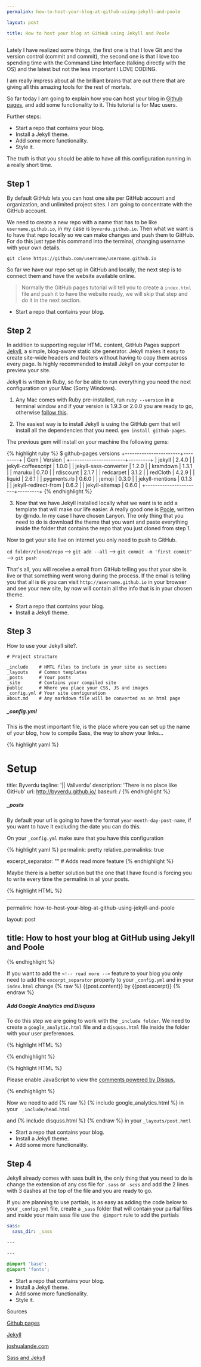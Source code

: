 ```yaml
---
permalink: how-to-host-your-blog-at-github-using-jekyll-and-poole

layout: post

title: How to host your blog at GitHub using Jekyll and Poole
---
```


Lately I have realized some things, the first one is that I love Git and the version control (commit and commit), the second one is that I love too spending time with the Command Line Interface (talking directly with the OS) and the latest but not the less important I LOVE CODING.

<!-- more -->

I am really impress about all the brilliant brains that are out there that are giving all this amazing tools for the rest of mortals. 

So far today I am going to explain how you can host your blog in [Github pages](https://pages.github.com/), and add some functionality to it. This tutorial is for Mac users.

Further steps:

<ul class="fa-ul">
  <li><i class="fa-li fa fa-square-o"></i>Start a repo that contains your blog.</li>
  <li><i class="fa-li fa fa-square-o"></i>Install a Jekyll theme.</li>
  <li><i class="fa-li fa fa-square-o"></i>Add some more functionality.</li>
  <li><i class="fa-li fa fa-square-o"></i>Style it.</li>
</ul>

The truth is that you should be able to have all this configuration running in a really short time.


## <i class="fa fa-github"></i> Step 1 

By default GitHub lets you can host one site per GitHub account and organization, and unlimited project sites. I am going to concentrate with the GitHub account.

We need to create a new repo with a name that has to be like `username.github.io`, in my case is `byverdu.github.io`. Then what we want is to have that repo locally so we can make changes and push them to GitHub. For do this just type this command into the terminal, changing username with your own details.

`git clone https://github.com/username/username.github.io`

So far we have our repo set up in GitHub and locally, the next step is to connect them and have the website available online. 

> Normally the GitHub pages tutorial will tell you to create a `index.html` file and push it to have the website ready, we will skip that step and do it in the next section.


<ul class="fa-ul">
  <li><i class="fa-li fa fa-check-square"></i>Start a repo that contains your blog.</li>
</ul>


## <i class="fa fa-eyedropper"></i> Step 2 

In addition to supporting regular HTML content, GitHub Pages support [Jekyll](http://jekyllrb.com), a simple, blog-aware static site generator. Jekyll makes it easy to create site-wide headers and footers without having to copy them across every page. Is highly recommended to install Jekyll on your computer to preview your site.

Jekyll is written in Ruby, so for be able to run everything you need the next configuration on your Mac (Sorry Windows).

1. Any Mac comes with Ruby pre-installed, run `ruby --version` in a terminal window and if your version is 1.9.3 or 2.0.0 you are ready to go, otherwise [follow this](https://www.ruby-lang.org/en/downloads/).

2. The easiest way is to install Jekyll is using the GitHub gem that will install all the dependencies that you need. `gem install github-pages`.

The previous gem will install on your machine the following gems: 

{% highlight ruby %}
$ github-pages versions
+-----------------------+---------+
| Gem                   | Version |
+-----------------------+---------+
| jekyll                | 2.4.0   |
| jekyll-coffeescript   | 1.0.0   |
| jekyll-sass-converter | 1.2.0   |
| kramdown              | 1.3.1   |
| maruku                | 0.7.0   |
| rdiscount             | 2.1.7   |
| redcarpet             | 3.1.2   |
| redCloth              | 4.2.9   |
| liquid                | 2.6.1   |
| pygments.rb           | 0.6.0   |
| jemoji                | 0.3.0   |
| jekyll-mentions       | 0.1.3   |
| jekyll-redirect-from  | 0.6.2   |
| jekyll-sitemap        | 0.6.0   |
+-----------------------+---------+
{% endhighlight %} 


3. Now that we have Jekyll installed locally what we want is to add a template that will make our life easier. A really good one is [Poole](http://getpoole.com/), written by @mdo. In my case I have chosen Lanyon. The only thing that you need to do is download the theme that you want and paste everything inside the folder that contains the repo that you just cloned from step 1. 

Now to get your site live on internet you only need to push to GitHub.

`cd folder/cloned/repo` --> `git add --all` --> `git commit -m 'first commit'` --> `git push`

That's all, you will receive a email from GitHub telling you that your site is live or that something went wrong during the process. If the email is telling you that all is `Ok` you can visit `http://username.github.io` in your browser and see your new site, by now will contain all the info that is in your chosen theme. 


<ul class="fa-ul">
  <li><i class="fa-li fa fa-check-square"></i>Start a repo that contains your blog.</li>
  <li><i class="fa-li fa fa-check-square"></i>Install a Jekyll theme.</li>
</ul>


## <i class="fa fa-cogs"></i> Step 3

How to use your Jekyll site?. 


```
# Project structure

_include    # HMTL files to include in your site as sections
_layouts    # Common templates
_posts      # Your posts
_site       # Contains your compiled site
public      # Where you place your CSS, JS and images
_config.yml # Your site configuration
about.md    # Any markdown file will be converted as an html page

```

##### <i class="fa fa-cog"></i> _config.yml

This is the most important file, is the place where you can set up the name of your blog, how to compile Sass, the way to show your links...

{% highlight yaml %}
# Setup
title:            Byverdu
tagline:          '|| Vallverdu'
description:      'There is no place like GitHub'
url:              http://byverdu.github.io/
baseurl:          /
{% endhighlight %}


##### <i class="fa fa-cog"></i> _posts

By default your url is going to have the format `year-month-day-post-name`, if you want to have it excluding the date you can do this.

On your `_config.yml` make sure that you have this configuration

{% highlight yaml %}
permalink:           pretty
relative_permalinks: true

excerpt_separator: "<!-- more -->" # Adds read more feature
{% endhighlight %}

Maybe there is a better solution but the one that I have found is forcing you to write every time the permalink in all your posts.

{% highlight HTML %}
<!-- your post.md file -->
---
permalink: how-to-host-your-blog-at-github-using-jekyll-and-poole

layout: post

title: How to host your blog at GitHub using Jekyll and Poole
--- 
{% endhighlight %}

If you want to add the `<!-- read more -->` feature to your blog you only need to add the `excerpt_separator` property to your `_config.yml` and in your `index.html` change {% raw %} {{post.content}}  by  {{post.excerpt}} {% endraw %}


##### <i class="fa fa-cog"></i> Add Google Analytics and Disquss

To do this step we are going to work with the `_include folder`. We need to create a `google_analytic.html` file and a `disquss.html` file inside the folder with your user preferences.

{% highlight HTML %}
<!-- google_analytic file -->

<script>
  (function(i,s,o,g,r,a,m){i['GoogleAnalyticsObject']=r;i[r]=i[r]||function(){
  (i[r].q=i[r].q||[]).push(arguments)},i[r].l=1*new Date();a=s.createElement(o),
  m=s.getElementsByTagName(o)[0];a.async=1;a.src=g;m.parentNode.insertBefore(a,m)
  })(window,document,'script','//www.google-analytics.com/analytics.js','ga');

  ga('create', 'UA-342267239443-1', 'auto');
  ga('send', 'pageview');

</script>

{% endhighlight %}


{% highlight HTML %}
<!-- disquss file -->

<div id="disqus_thread"></div>
<script type="text/javascript">
    /* * * CONFIGURATION VARIABLES: EDIT BEFORE PASTING INTO YOUR WEBPAGE * * */
    var disqus_shortname = 'shortname'; // required: replace example with your forum shortname

    /* * * DON'T EDIT BELOW THIS LINE * * */
    (function() {
        var dsq = document.createElement('script'); dsq.type = 'text/javascript'; dsq.async = true;
        dsq.src = '//' + disqus_shortname + '.disqus.com/embed.js';
        (document.getElementsByTagName('head')[0] || document.getElementsByTagName('body')[0]).appendChild(dsq);
    })();
</script>
<noscript>Please enable JavaScript to view the <a href="http://disqus.com/?ref_noscript">comments powered by Disqus.</a></noscript>

{% endhighlight %}

Now we need to add {% raw %} {% include google_analytics.html %} in your ` _include/head.html`

and {% include disquss.html  %} {% endraw %} in your `_layouts/post.hmtl` 

<ul class="fa-ul">
  <li><i class="fa-li fa fa-check-square"></i>Start a repo that contains your blog.</li>
  <li><i class="fa-li fa fa-check-square"></i>Install a Jekyll theme.</li>
  <li><i class="fa-li fa fa-check-square"></i>Add some more functionality.</li>
</ul>


## <i class="fa fa-css3"></i> Step 4

Jekyll already comes with sass built in, the only thing that you need to do is change the extension of any css file for `.sass` or `.scss` and add the 2 lines with 3 dashes at the top of the file and you are ready to go.

If you are planning to use partials, is as easy as adding the code below to your `_config.yml` file, create a `_sass` folder that will contain your partial files and inside your main sass file use the ` @import` rule to add the partials 

```yaml
sass:
  sass_dir: _sass
```
```css
---

---

@import 'base';
@import 'fonts';

```

<ul class="fa-ul">
  <li><i class="fa-li fa fa-check-square"></i>Start a repo that contains your blog.</li>
  <li><i class="fa-li fa fa-check-square"></i>Install a Jekyll theme.</li>
  <li><i class="fa-li fa fa-check-square"></i>Add some more functionality.</li>
  <li><i class="fa-li fa fa-check-square"></i>Style it.</li>
</ul>

Sources

[Github pages](https://pages.github.com/)

[Jekyll](http://jekyllrb.com/)

[joshualande.com](http://joshualande.com/jekyll-github-pages-poole/)

[Sass and Jekyll](http://markdotto.com/2014/09/25/sass-and-jekyll/)